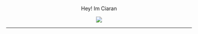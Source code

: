 <p align="center">
  Hey! Im Ciaran
</p>
<div align="center" margin-top="1px">
  <a href="https://discord.com">
     <img src="https://img.shields.io/badge/Discord-7289DA?style=for-the-badge&logo=discord&logoColor=white" />
  </a>
</div>


---
